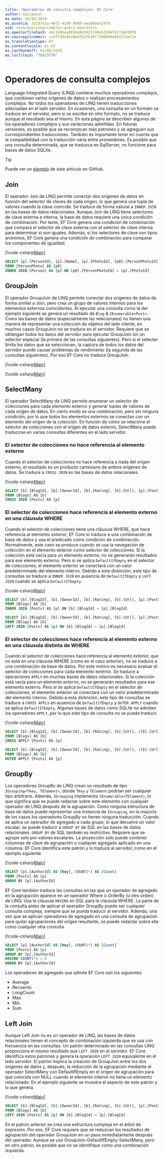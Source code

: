 ```yaml
---
title: 'Operadores de consulta complejos: EF Core'
author: smitpatel
ms.date: 10/03/2019
ms.assetid: 2e187a2a-4072-4198-9040-aaad68e424fd
uid: core/querying/complex-query-operators
ms.openlocfilehash: 44c2695ea003da043925740a52596fd27da638f8
ms.sourcegitcommit: cc0ff36e46e9ed3527638f7208000e8521faef2e
ms.translationtype: HT
ms.contentlocale: es-ES
ms.lasthandoff: 03/06/2020
ms.locfileid: "78413778"
---
```

# <a name="complex-query-operators"></a>Operadores de consulta complejos

Language Integrated Query (LINQ) contiene muchos operadores complejos, que combinan varios orígenes de datos o realizan procesamientos complejos. No todos los operadores de LINQ tienen traducciones adecuadas en el lado servidor. En ocasiones, una consulta en un formato se traduce en el servidor, pero si se escribe en otro formato, no se traduce aunque el resultado sea el mismo. En esta página se describen algunos de los operadores complejos y sus variaciones admitidas. En futuras versiones, es posible que se reconozcan más patrones y se agreguen sus correspondientes traducciones. También es importante tener en cuenta que la compatibilidad con la traducción varía entre proveedores. Es posible que una consulta determinada, que se traduzca en SqlServer, no funcione para bases de datos SQLite.

> [!TIP]
> Puede ver un [ejemplo](https://github.com/dotnet/EntityFramework.Docs/tree/master/samples/core/Querying) de este artículo en GitHub.

## <a name="join"></a>Join

El operador Join de LINQ permite conectar dos orígenes de datos en función del selector de claves de cada origen, lo que genera una tupla de valores cuando la clave coincide. Se traduce de forma natural a `INNER JOIN` en las bases de datos relacionales. Aunque Join de LINQ tiene selectores de clave externa e interna, la base de datos requiere una única condición de combinación. Por tanto, EF Core genera una condición de combinación que compara el selector de clave externa con el selector de clave interna para determinar si son iguales. Además, si los selectores de clave son tipos anónimos, EF Core genera una condición de combinación para comparar los componentes de igualdad.

[!code-csharp[Main](../../../samples/core/Querying/ComplexQuery/Sample.cs#Join)]

```SQL
SELECT [p].[PersonId], [p].[Name], [p].[PhotoId], [p0].[PersonPhotoId], [p0].[Caption], [p0].[Photo]
FROM [PersonPhoto] AS [p0]
INNER JOIN [Person] AS [p] ON [p0].[PersonPhotoId] = [p].[PhotoId]
```

## <a name="groupjoin"></a>GroupJoin

El operador GroupJoin de LINQ permite conectar dos orígenes de datos de forma similar a Join, pero crea un grupo de valores internos para los elementos externos coincidentes. Al ejecutar una consulta como la del ejemplo siguiente se genera un resultado de `Blog` & `IEnumerable<Post>`. Como las bases de datos (especialmente las relacionales) no tienen una manera de representar una colección de objetos del lado cliente, en muchos casos GroupJoin no se traduce en el servidor. Requiere que se obtengan todos los datos del servidor para ejecutar GroupJoin sin un selector especial (la primera de las consultas siguientes). Pero si el selector limita los datos que se seleccionan, la captura de todos los datos del servidor puede causar problemas de rendimiento (la segunda de las consultas siguientes). Por eso EF Core no traduce GroupJoin.

[!code-csharp[Main](../../../samples/core/Querying/ComplexQuery/Sample.cs#GroupJoin)]

[!code-csharp[Main](../../../samples/core/Querying/ComplexQuery/Sample.cs#GroupJoinComposed)]

## <a name="selectmany"></a>SelectMany

El operador SelectMany de LINQ permite enumerar un selector de colecciones para cada elemento externo y generar tuplas de valores de cada origen de datos. En cierto modo es una combinación, pero sin ninguna condición, por lo que todos los elementos externos se conectan con un elemento del origen de la colección. En función de cómo se relacione el selector de colecciones con el origen de datos externo, SelectMany puede traducirse en varias consultas diferentes en el lado servidor.

### <a name="collection-selector-doesnt-reference-outer"></a>El selector de colecciones no hace referencia al elemento externo

Cuando el selector de colecciones no hace referencia a nada del origen externo, el resultado es un producto cartesiano de ambos orígenes de datos. Se traduce a `CROSS JOIN` en las bases de datos relacionales.

[!code-csharp[Main](../../../samples/core/Querying/ComplexQuery/Sample.cs#SelectManyConvertedToCrossJoin)]

```SQL
SELECT [b].[BlogId], [b].[OwnerId], [b].[Rating], [b].[Url], [p].[PostId], [p].[AuthorId], [p].[BlogId], [p].[Content], [p].[Rating], [p].[Title]
FROM [Blogs] AS [b]
CROSS JOIN [Posts] AS [p]
```

### <a name="collection-selector-references-outer-in-a-where-clause"></a>El selector de colecciones hace referencia al elemento externo en una cláusula WHERE

Cuando el selector de colecciones tiene una cláusula WHERE, que hace referencia al elemento exterior, EF Core lo traduce a una combinación de base de datos y usa el predicado como condición de combinación. Normalmente, este caso se produce cuando se usa la navegación de colección en el elemento exterior como selector de colecciones. Si la colección está vacía para un elemento externo, no se generarán resultados para ese elemento externo. Pero si se aplica `DefaultIfEmpty` en el selector de colecciones, el elemento exterior se conectará con un valor predeterminado del elemento interno. Debido a esta distinción, este tipo de consultas se traduce a `INNER JOIN` en ausencia de `DefaultIfEmpty` y `LEFT JOIN` cuando se aplica `DefaultIfEmpty`.

[!code-csharp[Main](../../../samples/core/Querying/ComplexQuery/Sample.cs#SelectManyConvertedToJoin)]

```SQL
SELECT [b].[BlogId], [b].[OwnerId], [b].[Rating], [b].[Url], [p].[PostId], [p].[AuthorId], [p].[BlogId], [p].[Content], [p].[Rating], [p].[Title]
FROM [Blogs] AS [b]
INNER JOIN [Posts] AS [p] ON [b].[BlogId] = [p].[BlogId]

SELECT [b].[BlogId], [b].[OwnerId], [b].[Rating], [b].[Url], [p].[PostId], [p].[AuthorId], [p].[BlogId], [p].[Content], [p].[Rating], [p].[Title]
FROM [Blogs] AS [b]
LEFT JOIN [Posts] AS [p] ON [b].[BlogId] = [p].[BlogId]
```

### <a name="collection-selector-references-outer-in-a-non-where-case"></a>El selector de colecciones hace referencia al elemento externo en una cláusula distinta de WHERE

Cuando el selector de colecciones hace referencia al elemento exterior, que no está en una cláusula WHERE (como en el caso anterior), no se traduce a una combinación de base de datos. Por este motivo es necesario evaluar el selector de colecciones para cada elemento exterior. Se traduce a operaciones `APPLY` en muchas bases de datos relacionales. Si la colección está vacía para un elemento externo, no se generarán resultados para ese elemento externo. Pero si se aplica `DefaultIfEmpty` en el selector de colecciones, el elemento exterior se conectará con un valor predeterminado del elemento interno. Debido a esta distinción, este tipo de consultas se traduce a `CROSS APPLY` en ausencia de `DefaultIfEmpty` y `OUTER APPLY` cuando se aplica `DefaultIfEmpty`. Algunas bases de datos como SQLite no admiten los operadores `APPLY`, por lo que este tipo de consulta no se puede traducir.

[!code-csharp[Main](../../../samples/core/Querying/ComplexQuery/Sample.cs#SelectManyConvertedToApply)]

```SQL
SELECT [b].[BlogId], [b].[OwnerId], [b].[Rating], [b].[Url], ([b].[Url] + N'=>') + [p].[Title] AS [p]
FROM [Blogs] AS [b]
CROSS APPLY [Posts] AS [p]

SELECT [b].[BlogId], [b].[OwnerId], [b].[Rating], [b].[Url], ([b].[Url] + N'=>') + [p].[Title] AS [p]
FROM [Blogs] AS [b]
OUTER APPLY [Posts] AS [p]
```

## <a name="groupby"></a>GroupBy

Los operadores GroupBy de LINQ crean un resultado de tipo `IGrouping<TKey, TElement>`, donde `TKey` y `TElement` podrían ser cualquier tipo arbitrario. Además, `IGrouping` implementa `IEnumerable<TElement>`, lo que significa que se puede redactar sobre este elemento con cualquier operador de LINQ después de la agrupación. Como ninguna estructura de base de datos puede representar una instancia de `IGrouping`, en la mayoría de los casos los operadores GroupBy no tienen ninguna traducción. Cuando se aplica un operador de agregado a cada grupo, lo que devuelve un valor escalar, se puede traducir a `GROUP BY` de SQL en las bases de datos relacionales. `GROUP BY` de SQL también es restrictivo. Requiere que se agrupe solo por valores escalares. La proyección solo puede contener columnas de clave de agrupación o cualquier agregado aplicado en una columna. EF Core identifica este patrón y lo traduce al servidor, como en el ejemplo siguiente:

[!code-csharp[Main](../../../samples/core/Querying/ComplexQuery/Sample.cs#GroupBy)]

```SQL
SELECT [p].[AuthorId] AS [Key], COUNT(*) AS [Count]
FROM [Posts] AS [p]
GROUP BY [p].[AuthorId]
```

EF Core también traduce las consultas en las que un operador de agregado en la agrupación aparece en un operador Where o OrderBy (u otro orden) de LINQ. Usa la cláusula `HAVING` en SQL para la cláusula WHERE. La parte de la consulta antes de aplicar el operador GroupBy puede ser cualquier consulta compleja, siempre que se pueda traducir al servidor. Además, una vez que se aplican operadores de agregado en una consulta de agrupación para quitar agrupaciones del origen resultante, se puede redactar sobre ella como cualquier otra consulta.

[!code-csharp[Main](../../../samples/core/Querying/ComplexQuery/Sample.cs#GroupByFilter)]

```SQL
SELECT [p].[AuthorId] AS [Key], COUNT(*) AS [Count]
FROM [Posts] AS [p]
GROUP BY [p].[AuthorId]
HAVING COUNT(*) > 0
ORDER BY [p].[AuthorId]
```

Los operadores de agregado que admite EF Core son los siguientes

- Average
- Recuento
- LongCount
- Máx.
- Mín.
- Sum

## <a name="left-join"></a>Left Join

Aunque Left Join no es un operador de LINQ, las bases de datos relacionales tienen el concepto de combinación izquierda que se usa con frecuencia en las consultas. Un patrón determinado en las consultas LINQ proporciona el mismo resultado que `LEFT JOIN` en el servidor. EF Core identifica estos patrones y genera la operación `LEFT JOIN` equivalente en el lado servidor. El patrón implica la creación de GroupJoin entre los dos orígenes de datos y, después, la reducción de la agrupación mediante el operador SelectMany con DefaultIfEmpty en el origen de agrupación para que coincida con NULL cuando el elemento interior no tiene un elemento relacionado. En el ejemplo siguiente se muestra el aspecto de este patrón y lo que genera.

[!code-csharp[Main](../../../samples/core/Querying/ComplexQuery/Sample.cs#LeftJoin)]

```SQL
SELECT [b].[BlogId], [b].[OwnerId], [b].[Rating], [b].[Url], [p].[PostId], [p].[AuthorId], [p].[BlogId], [p].[Content], [p].[Rating], [p].[Title]
FROM [Blogs] AS [b]
LEFT JOIN [Posts] AS [p] ON [b].[BlogId] = [p].[BlogId]
```

En el patrón anterior se crea una estructura compleja en el árbol de expresión. Por eso, EF Core requiere que se reduzcan los resultados de agrupación del operador GroupJoin en un paso inmediatamente después del operador. Aunque se use GroupJoin-DefaultIfEmpty-SelectMany, pero en otro patrón, es posible que no se identifique como una combinación izquierda.
